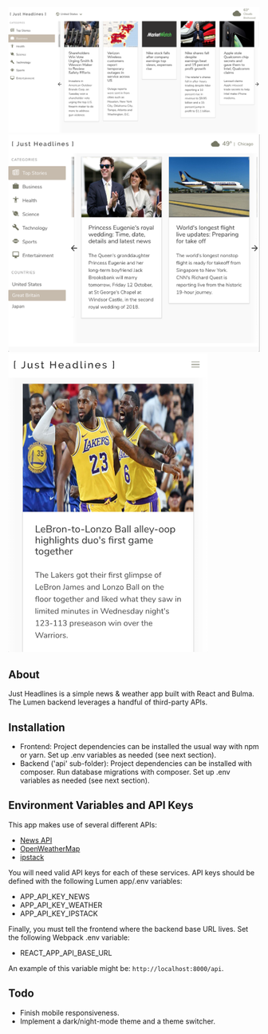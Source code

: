 ![Just Headlines desktop screenshot](https://github.com/JwJason/just-headlines/blob/master/screenshot-desktop.png)
<img src="https://github.com/JwJason/just-headlines/blob/master/screenshot-tablet.png" width="700px">
<img src="https://github.com/JwJason/just-headlines/blob/master/screenshot-mobile.png" width="400px">

## About

Just Headlines is a simple news & weather app built with React and Bulma. The Lumen backend leverages a handful of third-party APIs.

## Installation

- Frontend: Project dependencies can be installed the usual way with npm or yarn. Set up .env variables as needed (see next section).
- Backend ('api' sub-folder): Project dependencies can be installed with composer. Run database migrations with composer. Set up .env variables as needed (see next section).

## Environment Variables and API Keys

This app makes use of several different APIs:

- [News API](https://newsapi.org/)
- [OpenWeatherMap](https://openweathermap.org/)
- [ipstack](https://ipstack.com/)

You will need valid API keys for each of these services. API keys should be defined with the following Lumen app/.env variables:

- APP_API_KEY_NEWS
- APP_API_KEY_WEATHER
- APP_API_KEY_IPSTACK

Finally, you must tell the frontend where the backend base URL lives. Set the following Webpack .env variable:

- REACT_APP_API_BASE_URL

An example of this variable might be: `http://localhost:8000/api`. 

## Todo

- Finish mobile responsiveness.
- Implement a dark/night-mode theme and a theme switcher.
